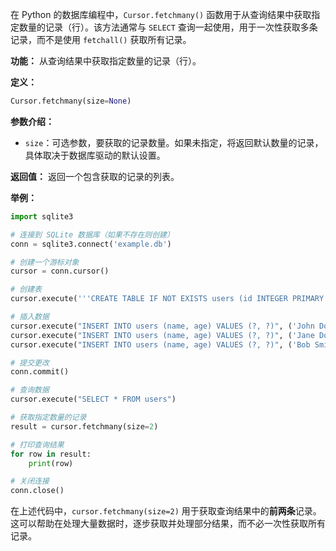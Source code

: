 在 Python 的数据库编程中，`Cursor.fetchmany()` 函数用于从查询结果中获取指定数量的记录（行）。该方法通常与 `SELECT` 查询一起使用，用于一次性获取多条记录，而不是使用 `fetchall()` 获取所有记录。

**功能：** 从查询结果中获取指定数量的记录（行）。

**定义：**
```python
Cursor.fetchmany(size=None)
```

**参数介绍：**
- `size`：可选参数，要获取的记录数量。如果未指定，将返回默认数量的记录，具体取决于数据库驱动的默认设置。

**返回值：**
返回一个包含获取的记录的列表。

**举例：**
```python
import sqlite3

# 连接到 SQLite 数据库（如果不存在则创建）
conn = sqlite3.connect('example.db')

# 创建一个游标对象
cursor = conn.cursor()

# 创建表
cursor.execute('''CREATE TABLE IF NOT EXISTS users (id INTEGER PRIMARY KEY, name TEXT, age INTEGER)''')

# 插入数据
cursor.execute("INSERT INTO users (name, age) VALUES (?, ?)", ('John Doe', 25))
cursor.execute("INSERT INTO users (name, age) VALUES (?, ?)", ('Jane Doe', 30))
cursor.execute("INSERT INTO users (name, age) VALUES (?, ?)", ('Bob Smith', 22))

# 提交更改
conn.commit()

# 查询数据
cursor.execute("SELECT * FROM users")

# 获取指定数量的记录
result = cursor.fetchmany(size=2)

# 打印查询结果
for row in result:
    print(row)

# 关闭连接
conn.close()
```

在上述代码中，`cursor.fetchmany(size=2)` 用于获取查询结果中的**前两条**记录。这可以帮助在处理大量数据时，逐步获取并处理部分结果，而不必一次性获取所有记录。